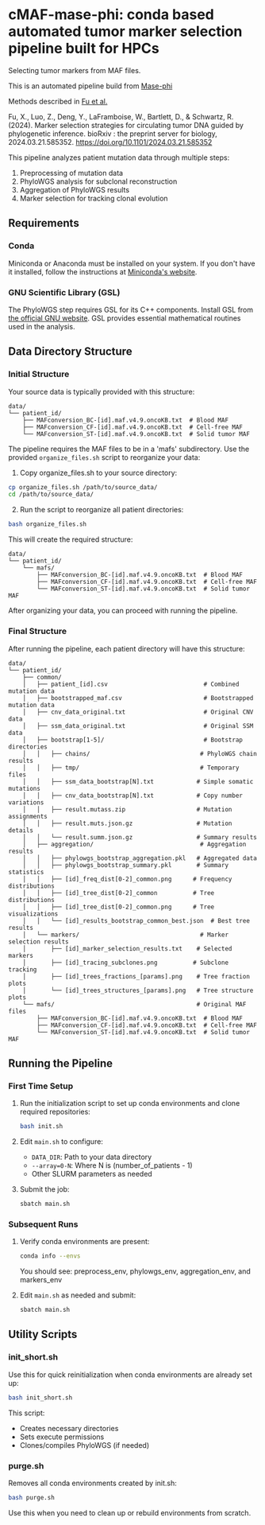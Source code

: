 # cMAF-mase-phi: conda based automated tumor marker selection pipeline built for HPCs

Selecting tumor markers from MAF files. 

This is an automated pipeline build from [Mase-phi](https://github.com/CMUSchwartzLab/Mase-phi)

Methods described in [Fu et al.](https://pubmed.ncbi.nlm.nih.gov/38586041/)

Fu, X., Luo, Z., Deng, Y., LaFramboise, W., Bartlett, D., & Schwartz, R. (2024). Marker selection strategies for circulating tumor DNA guided by phylogenetic inference. bioRxiv : the preprint server for biology, 2024.03.21.585352. https://doi.org/10.1101/2024.03.21.585352

This pipeline analyzes patient mutation data through multiple steps:
1. Preprocessing of mutation data
2. PhyloWGS analysis for subclonal reconstruction
3. Aggregation of PhyloWGS results
4. Marker selection for tracking clonal evolution

## Requirements

### Conda
Miniconda or Anaconda must be installed on your system. If you don't have it installed, follow the instructions at [Miniconda's website](https://docs.conda.io/en/latest/miniconda.html).

### GNU Scientific Library (GSL)
The PhyloWGS step requires GSL for its C++ components. Install GSL from [the official GNU website](https://www.gnu.org/software/gsl/). GSL provides essential mathematical routines used in the analysis.

## Data Directory Structure

### Initial Structure
Your source data is typically provided with this structure:
```
data/
└── patient_id/
    ├── MAFconversion_BC-[id].maf.v4.9.oncoKB.txt  # Blood MAF
    ├── MAFconversion_CF-[id].maf.v4.9.oncoKB.txt  # Cell-free MAF
    └── MAFconversion_ST-[id].maf.v4.9.oncoKB.txt  # Solid tumor MAF
```

The pipeline requires the MAF files to be in a 'mafs' subdirectory. Use the provided `organize_files.sh` script to reorganize your data:

1. Copy organize_files.sh to your source directory:
```bash
cp organize_files.sh /path/to/source_data/
cd /path/to/source_data/
```

2. Run the script to reorganize all patient directories:
```bash
bash organize_files.sh
```

This will create the required structure:
```
data/
└── patient_id/
    └── mafs/
        ├── MAFconversion_BC-[id].maf.v4.9.oncoKB.txt  # Blood MAF
        ├── MAFconversion_CF-[id].maf.v4.9.oncoKB.txt  # Cell-free MAF
        └── MAFconversion_ST-[id].maf.v4.9.oncoKB.txt  # Solid tumor MAF
```

After organizing your data, you can proceed with running the pipeline.

### Final Structure
After running the pipeline, each patient directory will have this structure:
```
data/
└── patient_id/
    ├── common/
    │   ├── patient_[id].csv                           # Combined mutation data
    │   ├── bootstrapped_maf.csv                       # Bootstrapped mutation data
    │   ├── cnv_data_original.txt                      # Original CNV data
    │   ├── ssm_data_original.txt                      # Original SSM data
    │   ├── bootstrap[1-5]/                            # Bootstrap directories
    │   │   ├── chains/                               # PhyloWGS chain results
    │   │   ├── tmp/                                  # Temporary files
    │   │   ├── ssm_data_bootstrap[N].txt            # Simple somatic mutations
    │   │   ├── cnv_data_bootstrap[N].txt            # Copy number variations
    │   │   ├── result.mutass.zip                    # Mutation assignments
    │   │   ├── result.muts.json.gz                  # Mutation details
    │   │   └── result.summ.json.gz                  # Summary results
    │   ├── aggregation/                              # Aggregation results
    │   │   ├── phylowgs_bootstrap_aggregation.pkl   # Aggregated data
    │   │   ├── phylowgs_bootstrap_summary.pkl       # Summary statistics
    │   │   ├── [id]_freq_dist[0-2]_common.png      # Frequency distributions
    │   │   ├── [id]_tree_dist[0-2]_common          # Tree distributions
    │   │   ├── [id]_tree_dist[0-2]_common.png      # Tree visualizations
    │   │   └── [id]_results_bootstrap_common_best.json  # Best tree results
    │   └── markers/                                  # Marker selection results
    │       ├── [id]_marker_selection_results.txt    # Selected markers
    │       ├── [id]_tracing_subclones.png          # Subclone tracking
    │       ├── [id]_trees_fractions_[params].png    # Tree fraction plots
    │       └── [id]_trees_structures_[params].png   # Tree structure plots
    └── mafs/                                        # Original MAF files
        ├── MAFconversion_BC-[id].maf.v4.9.oncoKB.txt  # Blood MAF
        ├── MAFconversion_CF-[id].maf.v4.9.oncoKB.txt  # Cell-free MAF
        └── MAFconversion_ST-[id].maf.v4.9.oncoKB.txt  # Solid tumor MAF
```

## Running the Pipeline

### First Time Setup
1. Run the initialization script to set up conda environments and clone required repositories:
   ```bash
   bash init.sh
   ```

2. Edit `main.sh` to configure:
   - `DATA_DIR`: Path to your data directory
   - `--array=0-N`: Where N is (number_of_patients - 1)
   - Other SLURM parameters as needed

3. Submit the job:
   ```bash
   sbatch main.sh
   ```

### Subsequent Runs
1. Verify conda environments are present:
   ```bash
   conda info --envs
   ```
   You should see: preprocess_env, phylowgs_env, aggregation_env, and markers_env

2. Edit `main.sh` as needed and submit:
   ```bash
   sbatch main.sh
   ```

## Utility Scripts

### init_short.sh
Use this for quick reinitialization when conda environments are already set up:
```bash
bash init_short.sh
```
This script:
- Creates necessary directories
- Sets execute permissions
- Clones/compiles PhyloWGS (if needed)

### purge.sh
Removes all conda environments created by init.sh:
```bash
bash purge.sh
```
Use this when you need to clean up or rebuild environments from scratch.
